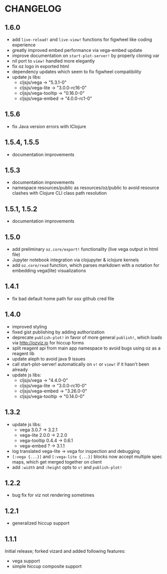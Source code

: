 
# CHANGELOG


## 1.6.0

* add `live-reload!` and `live-view!` functions for figwheel like coding experience
* greatly improved embed performance via vega-embed update
* improve documentation on `start-plot-server!` by properly cloning var
* nil port to `view!` handled more elegantly
* fix oz logo in exported html
* dependency updates which seem to fix figwheel compatibility
* update js libs:
  * cljsjs/vega -> "5.3.1-0"
  * cljsjs/vega-lite -> "3.0.0-rc16-0"
  * cljsjs/vega-tooltip -> "0.16.0-0"
  * cljsjs/vega-embed -> "4.0.0-rc1-0"


## 1.5.6

* fix Java version errors with IClojure


## 1.5.4, 1.5.5

* documentation improvements


## 1.5.3

* documentation improvements
* namespace resources/public as resources/oz/public to avoid resource clashes with Clojure CLI class path resolution


## 1.5.1, 1.5.2

* documentation improvements


## 1.5.0

* add preliminary `oz.core/export!` functionality (live vega output in html file)
* Jupyter notebook integration via clojupyter & iclojure kernels
* add `oz.core/read` function, which parses markdown with a notation for embedding vega(lite) visualizations


## 1.4.1

* fix bad default home path for osx github cred file


## 1.4.0

* improved styling
* fixed gist publishing by adding authorization
* deprecate `publish-plot!` in favor of more general `publish!`, which loads via http://ozviz.io for hiccup forms
* split reagent api from main app namespace to avoid bugs using oz as a reagent lib
* update aleph to avoid java 9 issues
* call start-plot-server! automatically on `v!` or `view!` if it hasn't been already
* update js libs:
  * cljsjs/vega -> "4.4.0-0"
  * cljsjs/vega-lite -> "3.0.0-rc10-0"
  * cljsjs/vega-embed -> "3.26.0-0"
  * cljsjs/vega-tooltip -> "0.14.0-0"


## 1.3.2

* update js libs:
  * vega 3.0.7 -> 3.2.1
  * vega-lite 2.0.0 -> 2.2.0
  * vega-tooltip 0.4.4 -> 0.6.1
  * vega-embed ? -> 3.1.1
* log translated vega-lite -> vega for inspection and debugging
* `[:vega {...}]` and `[:vega-lite {...}]` blocks now accept multiple spec maps, which get merged together on client
* add `:width` and `:height` opts to `v!` and `publish-plot!`


## 1.2.2

* bug fix for viz not rendering sometimes


## 1.2.1

* generalized hiccup support


## 1.1.1

Initial release; forked vizard and added following features:

* vega support
* simple hiccup composite support

